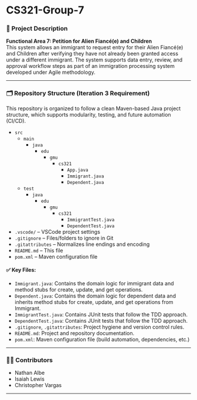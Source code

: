 # CS321-Group-7

### 📄 Project Description

**Functional Area 7: Petition for Alien Fiancé(e) and Children**  
This system allows an immigrant to request entry for their Alien Fiancé(e) and Children after verifying they have not already been granted access under a different immigrant. The system supports data entry, review, and approval workflow steps as part of an immigration processing system developed under Agile methodology.

---

### 🗂️ Repository Structure (Iteration 3 Requirement)

This repository is organized to follow a clean Maven-based Java project structure, which supports modularity, testing, and future automation (CI/CD).

- `src`
  - `main`
    - `java`
      - `edu`
        - `gmu`
          - `cs321`
            - `App.java`
            - `Immigrant.java`
            - `Dependent.java`
  - `test`
    - `java`
      - `edu`
        - `gmu`
          - `cs321`
            - `ImmigrantTest.java`
            - `DependentTest.java`
- `.vscode/` – VSCode project settings
- `.gitignore` – Files/folders to ignore in Git
- `.gitattributes` – Normalizes line endings and encoding
- `README.md` – This file
- `pom.xml` – Maven configuration file
  
#### ✅ Key Files:
- `Immigrant.java`: Contains the domain logic for immigrant data and method stubs for create, update, and get operations.
- `Dependent.java`: Contains the domain logic for dependent data and inherits method stubs for create, update, and get operations from Immigrant.
- `ImmigrantTest.java`: Contains JUnit tests that follow the TDD approach.
- `DependentTest.java`: Contains JUnit tests that follow the TDD approach.
- `.gitignore`, `.gitattributes`: Project hygiene and version control rules.
- `README.md`: Project and repository documentation.
- `pom.xml`: Maven configuration file (build automation, dependencies, etc.)

---

### 👨‍💻 Contributors
- Nathan Albe 
- Isaiah Lewis
- Christopher Vargas

---

